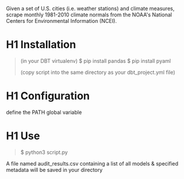 Given a set of U.S. cities (i.e. weather stations) and climate measures, scrape monthly 1981-2010 climate normals from the NOAA's National Centers for Environmental Information (NCEI).

# H1 Installation
> (in your DBT virtualenv)
> $ pip install pandas
> $ pip install pyaml
>
> (copy script into the same directory as your dbt_project.yml file)

# H1 Configuration

define the PATH global variable

# H1 Use
> $ python3 script.py

A file named audit_results.csv containing a list of all models & specified metadata will be saved in your directory
